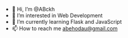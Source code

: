 - 👋 Hi, I’m @ABckh
- 👀 I’m interested in Web Development
- 🌱 I’m currently learning Flask and JavaScript
- 📫 How to reach me abehodau@gmail.com

<!---
ABckh/ABckh is a ✨ special ✨ repository because its `README.md` (this file) appears on your GitHub profile.
You can click the Preview link to take a look at your changes.
--->
